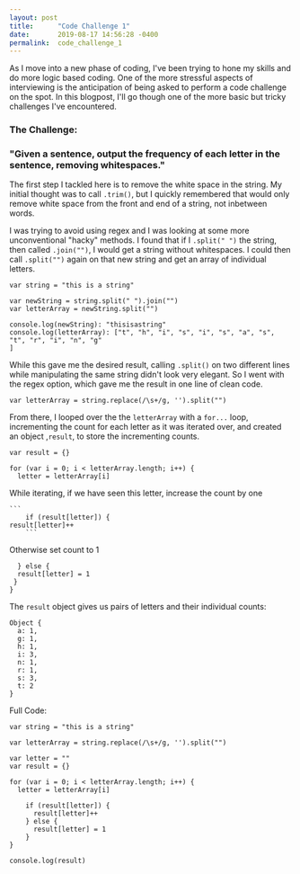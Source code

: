 ```yaml
---
layout: post
title:      "Code Challenge 1"
date:       2019-08-17 14:56:28 -0400
permalink:  code_challenge_1
---
```


As I move into a new phase of coding, I've been trying to hone my skills and do more logic based coding. One of the more stressful aspects of interviewing is the anticipation of being asked to perform a code challenge on the spot. In this blogpost, I'll go though one of the more basic but tricky challenges I've encountered. 

### The Challenge: 
### "Given a sentence, output the frequency of each letter in the sentence, removing whitespaces."
 
The first step I tackled here is to remove the white space in the string. My initial thought was to call ```.trim()```, but I quickly remembered that would only remove white space from the front and end of a string, not inbetween words.
 
 I was trying to avoid using regex and I was looking at some more unconventional "hacky" methods. I found that if I ```.split(" ")``` the string, then called ```.join("")```, I would get a string without whitespaces. I could then call ```.split("")``` again on that new string and get an array of individual letters.

```
var string = "this is a string"

var newString = string.split(" ").join("")
var letterArray = newString.split("")

console.log(newString): "thisisastring"
console.log(letterArray): ["t", "h", "i", "s", "i", "s", "a", "s", "t", "r", "i", "n", "g"
]
```

While this gave me the desired result, calling ```.split()``` on two different lines while manipulating the same string didn't look very elegant. So I went with the regex option, which gave me the result in one line of clean code.

```
var letterArray = string.replace(/\s+/g, '').split("")
```

From there, I looped over the the `letterArray` with a `for...` loop, incrementing the count for each letter as it was iterated over, and created an object ,`result`, to store the incrementing counts. 

```
var result = {}

for (var i = 0; i < letterArray.length; i++) {
  letter = letterArray[i]
```

	
While iterating, if we have seen this letter, increase the count by one
	
    ```
		if (result[letter]) {
    result[letter]++
		```
			
Otherwise set count to 1
	
   ``` 
	 } else {
     result[letter] = 1
    }
}
```

The `result` object gives us pairs of letters and their individual counts: 

```
Object {
  a: 1,
  g: 1,
  h: 1,
  i: 3,
  n: 1,
  r: 1,
  s: 3,
  t: 2
}
```

Full Code:
```
var string = "this is a string"

var letterArray = string.replace(/\s+/g, '').split("")

var letter = ""
var result = {}

for (var i = 0; i < letterArray.length; i++) {
  letter = letterArray[i]
  
    if (result[letter]) {
      result[letter]++
    } else {
      result[letter] = 1
    }
}

console.log(result)
```

